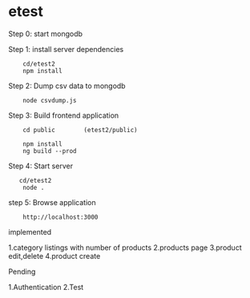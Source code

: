 # etest

Step 0: start mongodb
       
Step 1: install server dependencies

        cd/etest2
        npm install

Step 2: Dump csv data to mongodb

        node csvdump.js

Step 3: Build frontend application    

        cd public        (etest2/public)

        npm install
        ng build --prod

Step 4: Start server

       cd/etest2
        node .   

step 5: Browse application

        http://localhost:3000

implemented

1.category listings with number of products
2.products page
3.product edit,delete
4.product create

Pending

1.Authentication
2.Test
